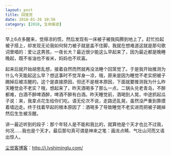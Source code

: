 ```yaml
---
layout: post
title: 回笼觉
date: 2010-01-26 10:56
category: [2010, 生命痕迹]
---
```

早上6点多醒来，觉得凉的慌，然后发现有一床被子被我捣腾到地上了。赶忙捡起被子搭上，却发现无论我如何努力被子就是盖不住脚，我就在想难道这就是那句歌词里唱的：爱让这男孩，一夜长大？最近很少能这么早起来了，因为最近都是晚睡晚起，既不省油也不省米，妈妈也不欢喜。

起来后就开始胡思乱想，接着自然而然就再没法睡个回笼觉了。于是我开始推测为什么今天能起这么早？想这事时不觉浑身一凉，哦，原来是因为睡觉不老实把被子踢掉后被冻醒的。这个是直接原因，但还不是根本原因，下面就要推测我为什么昨天睡觉会不老实？哦，想起来了，昨天酒喝多了那么一点，二锅头兑老青岛，不醉都难，白酒不醉啤酒醉，啤酒不醉有白酒。昨天睡觉前，酒喝到人晃，中途抓起瓜子说：来，我拿点花生给你们吃。语无伦次不说，走路还乱晃，虽然没严重到靠摸着墙边走。终于找着早起的根本原因了：酒喝多了导致睡觉不老实进而把被子踢掉然后生生被冻醒。

讲一最近听到的段子：那个年轻人是不能和我比的，就算他是个天才也比不过我，何况……我也是个天才。最后那句真可谓是神来之笔：画龙点睛、气壮山河而又语出惊人。

<a href="http://i.lvshiminglu.com/">尘世客博客</a>：<a href="http://i.lvshiminglu.com/">http://i.lvshiminglu.com/</a>

